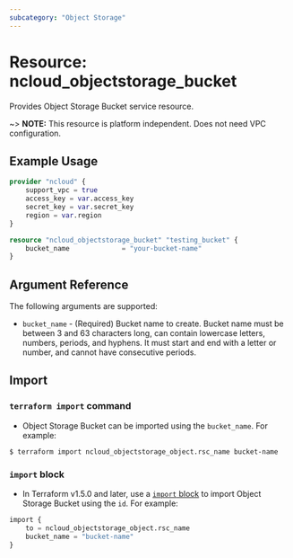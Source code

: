 ```yaml
---
subcategory: "Object Storage"
---
```



# Resource: ncloud_objectstorage_bucket

Provides Object Storage Bucket service resource.

~> **NOTE:** This resource is platform independent. Does not need VPC configuration.

## Example Usage

```terraform
provider "ncloud" {
    support_vpc = true
    access_key = var.access_key
    secret_key = var.secret_key
    region = var.region
}

resource "ncloud_objectstorage_bucket" "testing_bucket" {
    bucket_name				= "your-bucket-name"
}
```

## Argument Reference

The following arguments are supported:

* `bucket_name` - (Required) Bucket name to create. Bucket name must be between 3 and 63 characters long, can contain lowercase letters, numbers, periods, and hyphens. It must start and end with a letter or number, and cannot have consecutive periods.

## Import

### `terraform import` command

* Object Storage Bucket can be imported using the `bucket_name`. For example:

```console
$ terraform import ncloud_objectstorage_object.rsc_name bucket-name
```

### `import` block

* In Terraform v1.5.0 and later, use a [`import` block](https://developer.hashicorp.com/terraform/language/import) to import Object Storage Bucket using the `id`. For example:

```terraform
import {
    to = ncloud_objectstorage_object.rsc_name
    bucket_name = "bucket-name"
}
```